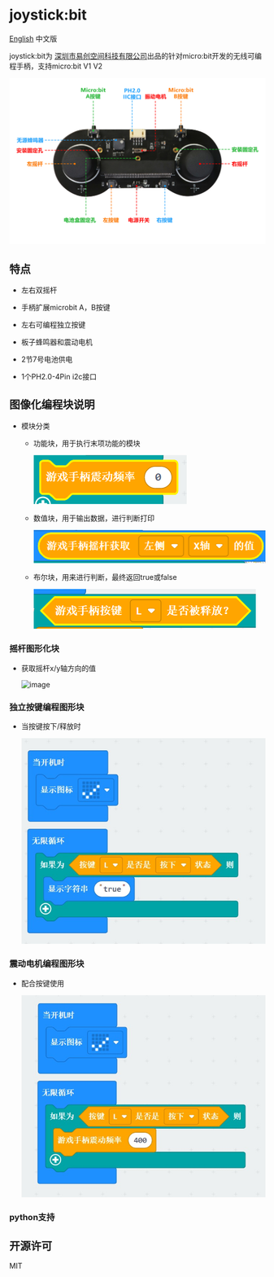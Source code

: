# joystick:bit
[English](README.md) 中文版

joystick:bit为   [深圳市易创空间科技有限公司](www.emakefun.com)出品的针对micro:bit开发的无线可编程手柄，支持micro:bit V1 V2

![image](imgs/joystickbit.jpg)

## 特点

- 左右双摇杆

- 手柄扩展microbit A，B按键

- 左右可编程独立按键

- 板子蜂鸣器和震动电机

- 2节7号电池供电

- 1个PH2.0-4Pin i2c接口 

  

## 图像化编程块说明

- 模块分类
  - 功能块，用于执行末项功能的模块

     ![image](imgs/gn.jpg)

  - 数值块，用于输出数据，进行判断打印

     ![image](imgs/hq.jpg)

  - 布尔块，用来进行判断，最终返回true或false

     ![image](imgs/sf.jpg)
     

### 摇杆图形化块

- 获取摇杆x/y轴方向的值

    ![image](imgs/ygmk.jpg)


### 独立按键编程图形块

- 当按键按下/释放时

   ![image](imgs/anjian.jpg)



### 震动电机编程图形块

- 配合按键使用

  ![image](imgs/anzd.jpg)

### python支持



## 开源许可
MIT
